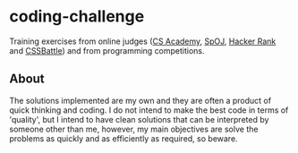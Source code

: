 # coding-challenge
Training exercises from online judges ([CS Academy](https://csacademy.com/), [SpOJ](https://www.spoj.com/), [Hacker Rank](https://www.hackerrank.com/) and [CSSBattle](https://cssbattle.dev)) and from programming competitions.

## About
The solutions implemented are my own and they are often a product of quick thinking and coding. I do not intend to make the best code in terms of 'quality', but I intend to have clean solutions that can be interpreted by someone other than me, however, my main objectives are solve the problems as quickly and as efficiently as required, so beware.
